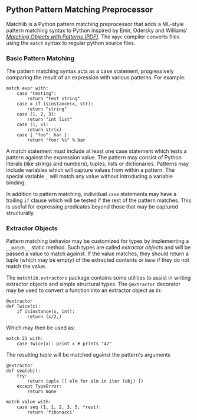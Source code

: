 ## Python Pattern Matching Preprocessor

Matchlib is a Python pattern matching preprocessor that adds a ML-style pattern
matching syntax to Python inspired by Emir, Odersky and Williams' _[Matching
Objects with Patterns (PDF)][matching]_. The `mpyc` compiler converts files
using the `match` syntax to regular python source files.

### Basic Pattern Matching

The pattern matching syntax acts as a case statement, progressively comparing
the result of an expression with various patterns. For example:

    match expr with:
        case "testing":
            return "test string"
        case x if isinstance(x, str):
            return "string"
        case [1, 2, 3]:
            return "int list"
        case (1, x):
            return str(x)
        case { "foo": bar }:
            return "foo: %s" % bar

A match statement must include at least one case statement which tests a
pattern against the expression value. The pattern may consist of Python
literals (like strings and numbers), tuples, lists or dictionaries. Patterns
may include variables which will capture values from within a pattern. The
special variable `_` will match any value without introducing a variable
binding.

In addition to pattern matching, individual `case` statements may have a
trailing `if` clause which will be tested if the rest of the pattern matches.
This is useful for expressing predicates beyond those that may be captured
structurally.

### Extractor Objects

Pattern matching behavior may be customized for types by implementing a
`__match__` static method. Such types are called _extractor objects_ and will
be passed a value to match against. If the value matches, they should return a
tuple (which may be empty) of the extracted contents or `None` if they do not
match the value.

The `matchlib.extractors` package contains some utilities to assist in writing
extractor objects and simple structural types. The `@extractor` decorator may
be used to convert a function into an extractor object as in:

    @extractor
    def Twice(x):
        if isinstance(x, int):
            return (x/2,)

Which may then be used as:

    match 21 with:
        case Twice(x): print x # prints "42"

The resulting tuple will be matched against the pattern's arguments

    @extractor
    def seq(obj):
        try:
            return tuple ([ elm for elm in iter (obj) ])
        except TypeError:
            return None
    
    match value with:
        case seq (1, 1, 2, 3, 5, *rest):
            return 'fibonacci'

[matching]: http://lampwww.epfl.ch/~emir/written/MatchingObjectsWithPatterns-TR.pdf
